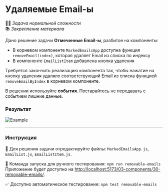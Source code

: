 # Удаляемые Email-ы

👷🏻 _Задача нормальной сложности_\
📚 _Закрепление материала_

<!--start_statement-->

Дано решение задачи **Отмеченные Email-ы**, разбитое на компоненты:
- В корневом компоненте `MarkedEmailsApp` доступна функция `removeEmail(index)`, которая удаляет Email из списка по индексу
- В компоненте `EmailListItem` добавлена кнопка удаления

Требуется закончить реализацию компонента так, чтобы нажатие на кнопку удаления удаляло соответствующий Email из списка функцией `removeEmailByIndex` в корневом компоненте.

В решении используйте **события**. Постарайтесь не передавать с событием лишние данные.

### Результат

<img src="https://i.imgur.com/dsVft6U.gif" alt="Example">

<!--end_statement-->

---

### Инструкция

📝 Для решения задачи отредактируйте файлы: `MarkedEmailsApp.js`, `EmailList.js`, `EmailListItem.js`.

🚀 Команда запуска для ручного тестирования: `npm run removable-emails`\
Приложение будет доступно на [http://localhost:5173/03-components/30-removable-emails/](http://localhost:5173/03-components/30-removable-emails/).

✅ Доступно автоматическое тестирование: `npm test removable-emails`
